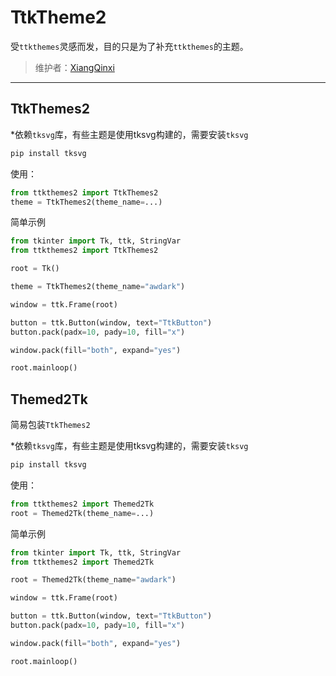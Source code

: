 # TtkTheme2
受`ttkthemes`灵感而发，目的只是为了补充`ttkthemes`的主题。

> 维护者：[XiangQinxi](mailto:XiangQinxi@outlook.com)

---

## TtkThemes2
*依赖`tksvg`库，有些主题是使用tksvg构建的，需要安装`tksvg`
```Bash
pip install tksvg
```

使用：

```Python
from ttkthemes2 import TtkThemes2
theme = TtkThemes2(theme_name=...)
```

简单示例

```Python
from tkinter import Tk, ttk, StringVar
from ttkthemes2 import TtkThemes2

root = Tk()

theme = TtkThemes2(theme_name="awdark")

window = ttk.Frame(root)

button = ttk.Button(window, text="TtkButton")
button.pack(padx=10, pady=10, fill="x")

window.pack(fill="both", expand="yes")

root.mainloop()
```

## Themed2Tk
简易包装`TtkThemes2`

*依赖`tksvg`库，有些主题是使用tksvg构建的，需要安装`tksvg`
```Bash
pip install tksvg
```

使用：

```Python
from ttkthemes2 import Themed2Tk
root = Themed2Tk(theme_name=...)
```

简单示例

```Python
from tkinter import Tk, ttk, StringVar
from ttkthemes2 import Themed2Tk

root = Themed2Tk(theme_name="awdark")

window = ttk.Frame(root)

button = ttk.Button(window, text="TtkButton")
button.pack(padx=10, pady=10, fill="x")

window.pack(fill="both", expand="yes")

root.mainloop()
```
